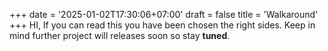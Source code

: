 +++
date = '2025-01-02T17:30:06+07:00'
draft = false
title = 'Walkaround'
+++
HI,
If you can read this you have been chosen the right sides.
Keep in mind further project will releases soon so stay **tuned**.